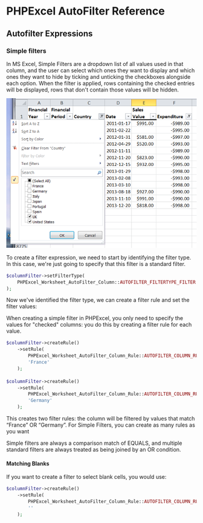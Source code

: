 # PHPExcel AutoFilter Reference

## Autofilter Expressions

### Simple filters

In MS Excel, Simple Filters are a dropdown list of all values used in that column, and the user can select which ones they want to display and which ones they want to hide by ticking and unticking the checkboxes alongside each option. When the filter is applied, rows containing the checked entries will be displayed, rows that don't contain those values will be hidden.

![04-01-simple-autofilter.png](./images/04-01-simple-autofilter.png)

To create a filter expression, we need to start by identifying the filter type. In this case, we're just going to specify that this filter is a standard filter.

```php
$columnFilter->setFilterType(
    PHPExcel_Worksheet_AutoFilter_Column::AUTOFILTER_FILTERTYPE_FILTER
);
```

Now we've identified the filter type, we can create a filter rule and set the filter values:

When creating a simple filter in PHPExcel, you only need to specify the values for "checked" columns: you do this by creating a filter rule for each value.

```php
$columnFilter->createRule()
    ->setRule(
        PHPExcel_Worksheet_AutoFilter_Column_Rule::AUTOFILTER_COLUMN_RULE_EQUAL,
        'France'
    );

$columnFilter->createRule()
    ->setRule(
        PHPExcel_Worksheet_AutoFilter_Column_Rule::AUTOFILTER_COLUMN_RULE_EQUAL,
        'Germany'
    );
```

This creates two filter rules: the column will be filtered by values that match “France” OR “Germany”. For Simple Filters, you can create as many rules as you want

Simple filters are always a comparison match of EQUALS, and multiple standard filters are always treated as being joined by an OR condition.

#### Matching Blanks

If you want to create a filter to select blank cells, you would use:

```php
$columnFilter->createRule()
    ->setRule(
        PHPExcel_Worksheet_AutoFilter_Column_Rule::AUTOFILTER_COLUMN_RULE_EQUAL,
        ''
    );
```
